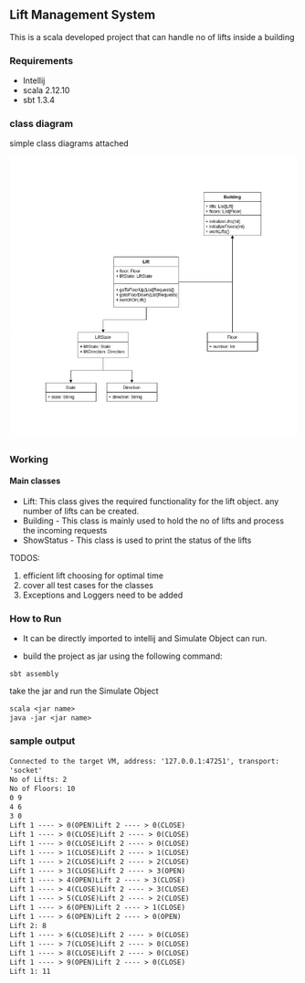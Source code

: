 ## Lift Management System

This is a scala developed project that can handle no of lifts inside a building

### Requirements

- Intellij
- scala 2.12.10
- sbt 1.3.4

### class diagram

simple class diagrams attached

![lms](lift-system.png)

### Working

#### Main classes

- Lift: This class gives the required functionality for the lift object. any number of lifts can be created.
- Building - This class is mainly used to hold the no of lifts and process the incoming requests
- ShowStatus - This class is used to print the status of the lifts


TODOS:
1. efficient lift choosing for optimal time
2. cover all test cases for the classes
3. Exceptions and Loggers need to be added

### How to Run

- It can be directly imported to intellij and Simulate Object can run.

- build the project as jar using the following command:

```shell
sbt assembly
```

take the jar and run the Simulate Object

```shell
scala <jar name>
java -jar <jar name>
```

### sample output

```shell
Connected to the target VM, address: '127.0.0.1:47251', transport: 'socket'
No of Lifts: 2
No of Floors: 10
0 9
4 6
3 0 
Lift 1 ---- > 0(OPEN)Lift 2 ---- > 0(CLOSE)
Lift 1 ---- > 0(CLOSE)Lift 2 ---- > 0(CLOSE)
Lift 1 ---- > 0(CLOSE)Lift 2 ---- > 0(CLOSE)
Lift 1 ---- > 1(CLOSE)Lift 2 ---- > 1(CLOSE)
Lift 1 ---- > 2(CLOSE)Lift 2 ---- > 2(CLOSE)
Lift 1 ---- > 3(CLOSE)Lift 2 ---- > 3(OPEN)
Lift 1 ---- > 4(OPEN)Lift 2 ---- > 3(CLOSE)
Lift 1 ---- > 4(CLOSE)Lift 2 ---- > 3(CLOSE)
Lift 1 ---- > 5(CLOSE)Lift 2 ---- > 2(CLOSE)
Lift 1 ---- > 6(OPEN)Lift 2 ---- > 1(CLOSE)
Lift 1 ---- > 6(OPEN)Lift 2 ---- > 0(OPEN)
Lift 2: 8
Lift 1 ---- > 6(CLOSE)Lift 2 ---- > 0(CLOSE)
Lift 1 ---- > 7(CLOSE)Lift 2 ---- > 0(CLOSE)
Lift 1 ---- > 8(CLOSE)Lift 2 ---- > 0(CLOSE)
Lift 1 ---- > 9(OPEN)Lift 2 ---- > 0(CLOSE)
Lift 1: 11
```